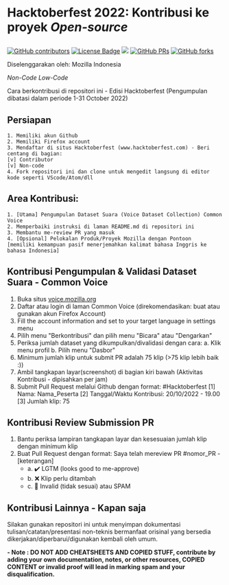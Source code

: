 <h1 align="left">
    <p>Hacktoberfest 2022: Kontribusi ke proyek <i>Open-source</i></p>
</h1>

<a href="https://github.com/greenbrown/collab-community/graphs/contributors"><img alt="GitHub contributors" src="https://img.shields.io/github/contributors/greenbrown/collab-community?color=2b9348"></a>
<a href="https://github.com/greenbrown/collab-community/blob/master/LICENSE"><img src="https://img.shields.io/github/license/greenbrown/collab-community?color=2b9348" alt="License Badge"/></a>
<a hreaf="https://github.com/greenbrown/collab-community/issues"><img src="https://img.shields.io/github/issues/greenbrown/collab-community?color=pink&logo=github"/></a>
[![GitHub PRs](https://img.shields.io/github/issues-pr/greenbrown/collab-community?style=social&logo=github)](https://github.com/greenbrown/collab-community/pulls)           [![GitHub forks](https://img.shields.io/github/forks/greenbrown/collab-community?logo=git)](https://github.com/greenbrown/collab-community/network)                        

<p>Diselenggarakan oleh: Mozilla Indonesia</p>
<i>Non-Code Low-Code</i>


Cara berkontribusi di repositori ini - Edisi Hacktoberfest (Pengumpulan dibatasi dalam periode 1-31 October 2022) 

## Persiapan
    1. Memiliki akun Github
    2. Memiliki Firefox account
    3. Mendaftar di situs Hacktoberfest (www.hacktoberfest.com) - Beri centang di bagian:
    [v] Contributor
    [v] Non-code
    4. Fork repositori ini dan clone untuk mengedit langsung di editor kode seperti VScode/Atom/dll

## Area Kontribusi: 
    1. [Utama] Pengumpulan Dataset Suara (Voice Dataset Collection) Common Voice
    2. Memperbaiki instruksi di laman README.md di repositori ini
    3. Membantu me-review PR yang masuk
    4. [Opsional] Pelokalan Produk/Proyek Mozilla dengan Pontoon
    [memiliki kemampuan pasif menerjemahkan kalimat bahasa Inggris ke bahasa Indonesia]


## Kontribusi Pengumpulan & Validasi Dataset Suara - Common Voice
                    
1. Buka situs [voice.mozilla.org](https://commonvoice.mozilla.org/id)
2. Daftar atau login di laman Common Voice (direkomendasikan: buat atau gunakan akun Firefox Account)
3. Fill the account information and set to your target language in settings menu
4. Pilih menu "Berkontribusi" dan pilih menu "Bicara" atau "Dengarkan"
5. Periksa jumlah dataset yang dikumpulkan/divalidasi dengan cara:
   a. Klik menu profil
   b. Pilih menu "Dasbor"
6. Minimum jumlah klip untuk submit PR adalah 75 klip (>75 klip lebih baik :))
7. Ambil tangkapan layar(screenshot) di bagian kiri bawah (Aktivitas Kontribusi - dipisahkan  per jam)
8. Submit Pull Request melalui Github dengan format:
   #Hacktoberfest
   [1] Nama: Nama_Peserta
   [2] Tanggal/Waktu Kontribusi: 20/10/2022 - 19.00
   [3] Jumlah klip: 75

## Kontribusi Review Submission PR 
1. Bantu periksa lampiran tangkapan layar dan kesesuaian jumlah klip dengan minimum klip
2. Buat Pull Request dengan format:
   Saya telah mereview PR #nomor_PR - [keterangan]
   - a. :heavy_check_mark: LGTM (looks good to me-approve)
   - b. :x: Klip perlu ditambah
   - c. :triangular_flag_on_post: Invalid (tidak sesuai) atau SPAM

## Kontribusi Lainnya - Kapan saja
Silakan gunakan repositori ini untuk menyimpan dokumentasi tulisan/catatan/presentasi non-teknis bermanfaat orisinal yang bersedia dikerjakan/diperbarui/digunakan kembali oleh umum.


<b>- Note : DO NOT ADD CHEATSHEETS AND COPIED STUFF, contribute by adding your own documentation, notes, or other resources, COPIED CONTENT or invalid proof will lead in marking spam and your disqualification.</b>
